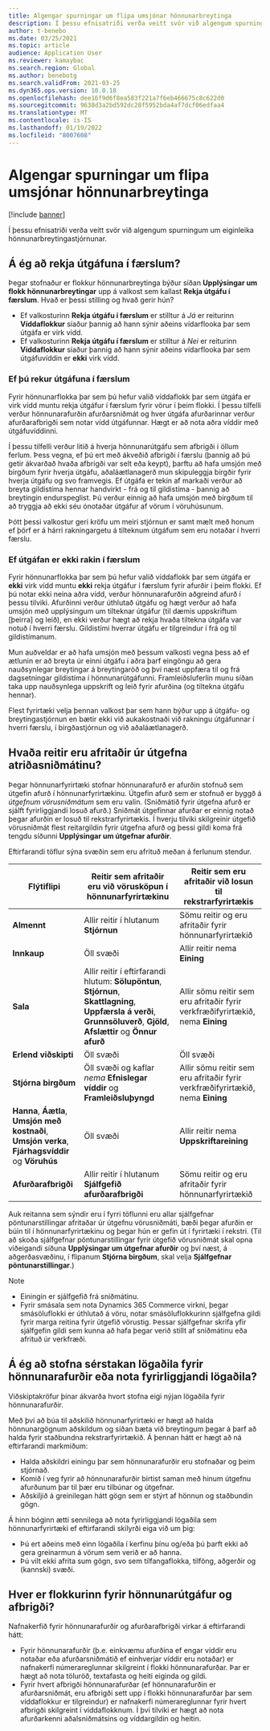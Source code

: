 ```yaml
---
title: Algengar spurningar um flipa umsjónar hönnunarbreytinga
description: Í þessu efnisatriði verða veitt svör við algengum spurningum um eiginleika hönnunarbreytingastjórnunar.
author: t-benebo
ms.date: 03/25/2021
ms.topic: article
audience: Application User
ms.reviewer: kamaybac
ms.search.region: Global
ms.author: benebotg
ms.search.validFrom: 2021-03-25
ms.dyn365.ops.version: 10.0.18
ms.openlocfilehash: dee16f9d6f8ea583f221a7f6eb466675c8c622d0
ms.sourcegitcommit: 9638d3a2bd592dc28f5952bda4af7dcf06edfaa4
ms.translationtype: MT
ms.contentlocale: is-IS
ms.lasthandoff: 01/19/2022
ms.locfileid: "8007608"
---
```

# <a name="engineering-change-management-faq"></a>Algengar spurningar um flipa umsjónar hönnunarbreytinga

[!include [banner](../includes/banner.md)]

Í þessu efnisatriði verða veitt svör við algengum spurningum um eiginleika hönnunarbreytingastjórnunar.

## <a name="should-i-track-the-version-in-transactions"></a>Á ég að rekja útgáfuna í færslum?

Þegar stofnaður er flokkur hönnunarbreytinga býður síðan **Upplýsingar um flokk hönnunarbreytingar** upp á valkost sem kallast **Rekja útgáfu í færslum**. Hvað er þessi stilling og hvað gerir hún?

- Ef valkosturinn **Rekja útgáfu í færslum** er stilltur á *Já* er reiturinn **Víddaflokkur** síaður þannig að hann sýnir aðeins vídarflooka þar sem útgáfa er virk vídd.
- Ef valkosturinn **Rekja útgáfu í færslum** er stilltur á *Nei* er reiturinn **Víddaflokkur** síaður þannig að hann sýnir aðeins vídarflooka þar sem útgáfuvíddin er **ekki** virk vídd.

### <a name="if-you-track-the-version-in-transactions"></a>Ef þú rekur útgáfuna í færslum

Fyrir hönnunarflokka þar sem þú hefur valið víddaflokk þar sem útgáfa er virk vídd muntu rekja útgáfur í færslum fyrir vörur í þeim flokki. Í þessu tilfelli verður hönnunarafurðin afurðarsniðmát og hver útgáfa afurðarinnar verður afurðarafbrigði sem notar vídd útgáfunnar. Hægt er að nota aðra víddir með útgáfuvíddinni.

Í þessu tilfelli verður litið á hverja hönnunarútgáfu sem afbrigði í öllum ferlum. Þess vegna, ef þú ert með ákveðið afbrigði í færslu (þannig að þú getir ákvarðað hvaða afbrigði var selt eða keypt), þarftu að hafa umsjón með birgðum fyrir hverja útgáfu, aðaláætlanagerð mun skipuleggja birgðir fyrir hverja útgáfu og svo framvegis. Ef útgáfa er tekin af markaði verður að breyta gildistíma hennar handvirkt - frá og til gildistíma - þannig að breytingin endurspeglist. Þú verður einnig að hafa umsjón með birgðum til að tryggja að ekki séu ónotaðar útgáfur af vörum í vöruhúsunum.

Þótt þessi valkostur geri kröfu um meiri stjórnun er samt mælt með honum ef þörf er á hárri rakningargetu á tilteknum útgáfum sem eru notaðar í hverri færslu.

### <a name="if-you-dont-track-the-version-in-transactions"></a>Ef útgáfan er ekki rakin í færslum

Fyrir hönnunarflokka þar sem þú hefur valið víddaflokk þar sem útgáfa er **ekki** virk vídd muntu **ekki** rekja útgáfur í færslum fyrir afurðir í þeim flokki. Ef þú notar ekki neina aðra vídd, verður hönnunarafurðin aðgreind afurð í þessu tilviki. Afurðinni verður úthlutað útgáfu og hægt verður að hafa umsjón með upplýsingum um tilteknar útgáfur (til dæmis uppskriftum \[þeirra] og leið), en ekki verður hægt að rekja hvaða tiltekna útgáfa var notuð í hverri færslu. Gildistími hverrar útgáfu er tilgreindur í frá og til gildistímanum.

Mun auðveldar er að hafa umsjón með þessum valkosti vegna þess að ef ætlunin er að breyta úr einni útgáfu í aðra þarf eingöngu að gera nauðsynlegar breytingar á breytingaröð og því næst uppfæra til og frá dagsetningar gildistíma í hönnunarútgáfunni. Framleiðsluferlin munu síðan taka upp nauðsynlega uppskrift og leið fyrir afurðina (og tiltekna útgáfu hennar).

Flest fyrirtæki velja þennan valkost þar sem hann býður upp á útgáfu- og breytingastjórnun en bætir ekki við aukakostnaði við rakningu útgáfunnar í hverri færslu, í birgðastjórnun og við aðaláætlanagerð.

## <a name="which-fields-are-copied-from-the-released-item-template"></a>Hvaða reitir eru afritaðir úr útgefna atriðasniðmátinu?

Þegar hönnunarfyrirtæki stofnar hönnunarafurð er afurðin stofnuð sem útgefin afurð í hönnunarfyrirtækinu. Útgefin afurð sem er stofnuð er byggð á *útgefnum vörusniðmátum* sem eru valin. (Sniðmátið fyrir útgefna afurð er sjálft fyrirliggjandi losuð afurð.) Sniðmát útgefinnar afurðar er einnig notað þegar afurðin er losuð til rekstrarfyrirtækis. Í hverju tilviki skilgreinir útgefið vörusniðmát flest reitargildin fyrir útgefna afurð og þessi gildi koma frá tengdu síðunni **Upplýsingar um útgefnar afurðir**.

Eftirfarandi töflur sýna svæðin sem eru afrituð meðan á ferlunum stendur.

| Flýtiflipi | Reitir sem afritaðir eru við vörusköpun í hönnunarfyrirtækinu | Reitir sem eru afritaðir við losun til rekstrarfyrirtækis |
|---|---|---|
| **Almennt** | Allir reitir í hlutanum **Stjórnun** | Sömu reitir og eru afritaðir fyrir hönnunarfyrirtækið |
| **Innkaup** | Öll svæði | Allir reitir nema **Eining** |
| **Sala** | Allir reitir í eftirfarandi hlutum: **Sölupöntun**, **Stjórnun**, **Skattlagning**, **Uppfærsla á verði**, **Grunnsöluverð**, **Gjöld**, **Afslættir** og **Önnur afurð** | Allir sömu reitir sem eru afritaðir fyrir verkfræðifyrirtækið, nema **Eining** |
| **Erlend viðskipti** | Öll svæði | Öll svæði |
| **Stjórna birgðum** | Öll svæði og kaflar *nema* **Efnislegar víddir** og **Framleiðsluþyngd** | Allir sömu reitir sem eru afritaðir fyrir verkfræðifyrirtækið, nema **Eining** |
| **Hanna**, **Áætla**, **Umsjón með kostnaði**, **Umsjón verka**, **Fjárhagsvíddir** og **Vöruhús** | Öll svæði | Allir reitir nema **Uppskriftareining** |
| **Afurðarafbrigði** | Allir reitir í hlutanum **Sjálfgefið afurðarafbrigði** | Sömu reitir og eru afritaðir fyrir hönnunarfyrirtækið |

Auk reitanna sem sýndir eru í fyrri töflunni eru allar sjálfgefnar pöntunarstillingar afritaðar úr útgefnu vörusniðmáti, bæði þegar afurðin er búin til í hönnunarfyrirtækinu og þegar hún er gefin út í fyrirtæki í rekstri. (Til að skoða sjálfgefnar pöntunarstillingar fyrir útgefið vörusniðmát skal opna viðeigandi síðuna **Upplýsingar um útgefnar afurðir** og því næst, á aðgerðasvæðinu, í flipanum **Stjórna birgðum**, skal velja **Sjálfgefnar pöntunarstillingar**.)

> [!NOTE]
>
> - Einingin er sjálfgefið frá sniðmátinu.
> - Fyrir smásala sem nota Dynamics 365 Commerce virkni, þegar smásöluflokki er úthlutað á vöru, notar smásöluflokkurinn sjálfgefna gildi fyrir marga reitina fyrir útgefið vörustig. Þessar sjálfgefnar skrifa yfir sjálfgefin gildi sem kunna að hafa þegar verið stillt af sniðmátinu eða afrituð úr verkfræði.

## <a name="should-i-create-a-separate-legal-entity-for-engineering-products-or-use-an-existing-legal-entity"></a>Á ég að stofna sérstakan lögaðila fyrir hönnunarafurðir eða nota fyrirliggjandi lögaðila?

Viðskiptakröfur þínar ákvarða hvort stofna eigi nýjan lögaðila fyrir hönnunarafurðir.

Með því að búa til aðskilið hönnunarfyrirtæki er hægt að halda hönnunargögnum aðskildum og síðan bæta við breytingum þegar á þarf að halda fyrir staðbundna rekstrarfyrirtækið. Á þennan hátt er hægt að ná eftirfarandi markmiðum:

- Halda aðskildri einingu þar sem hönnunarafurðir eru stofnaðar og þeim stjórnað.
- Komið í veg fyrir að hönnunarafurðir birtist saman með hinum útgefnu afurðunum þar til þær eru tilbúnar og útgefnar.
- Aðskiljið á greinilegan hátt gögn sem er stýrt af hönnun og staðbundin gögn.

Á hinn bóginn ætti sennilega að nota fyrirliggjandi lögaðila sem hönnunarfyrirtæki ef eftirfarandi skilyrði eiga við um þig:

- Þú ert aðeins með einn lögaðila í kerfinu þínu og/eða þú þarft ekki að gera greinarmun á vörum sem verið er að hanna.
- Þú vilt ekki afrita sum gögn, svo sem tilfangaflokka, tilföng, aðgerðir og (kannski) svæði.

## <a name="what-is-the-nomenclature-for-engineering-versions-and-variants"></a>Hver er flokkurinn fyrir hönnunarútgáfur og afbrigði?

Nafnakerfið fyrir hönnunarafurðir og afurðarafbrigði virkar á eftirfarandi hátt:

- Fyrir hönnunarafurðir (þ.e. einkvæmu afurðina ef engar víddir eru notaðar eða afurðarsniðmátið ef einhverjar víddir eru notaðar) er nafnakerfi númerareglunnar skilgreint í flokki hönnunarafurðar. Þar er hægt að nota töluröð, textafasta og heiti eiginda og gildi.
- Fyrir hvert afbrigði hönnunarafurðar (ef hönnunarafurðin er afurðarsniðmát, eru afbrigði sett upp í flokki hönnunarafurðar þar sem víddaflokkur er tilgreindur) er nafnakerfi númerareglunnar fyrir hvert afbrigði skilgreint í víddaflokknum. Í því tilviki er hægt að nota afurðarkenni aðalsniðmátsins og víddargildin og heitin.
